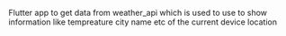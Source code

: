 Flutter app to get data from weather_api which is used  to use to show information like tempreature city name etc of the current device location 
